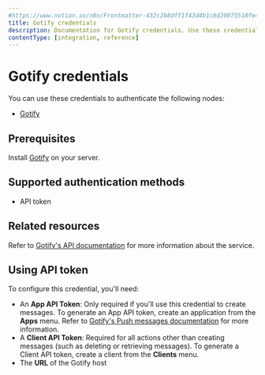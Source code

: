 ```yaml
---
#https://www.notion.so/n8n/Frontmatter-432c2b8dff1f43d4b1c8d20075510fe4
title: Gotify credentials
description: Documentation for Gotify credentials. Use these credentials to authenticate Gotify in n8n, a workflow automation platform.
contentType: [integration, reference]
---
```


# Gotify credentials

You can use these credentials to authenticate the following nodes:

- [Gotify](/integrations/builtin/app-nodes/n8n-nodes-base.gotify.md)

## Prerequisites

Install [Gotify](https://gotify.net/docs/install) on your server.

## Supported authentication methods

- API token

## Related resources

Refer to [Gotify's API documentation](https://gotify.net/api-docs) for more information about the service.

## Using API token

To configure this credential, you'll need:

- An **App API Token**: Only required if you'll use this credential to create messages. To generate an App API token, create an application from the **Apps** menu. Refer to [Gotify's Push messages documentation](https://gotify.net/docs/pushmsg) for more information.
- A **Client API Token**: Required for all actions other than creating messages (such as deleting or retrieving messages). To generate a Client API token, create a client from the **Clients** menu.
- The **URL** of the Gotify host

